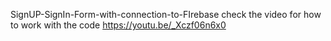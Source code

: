 ﻿SignUP-SignIn-Form-with-connection-to-FIrebase
  check the video for how to work with the code https://youtu.be/_Xczf06n6x0
